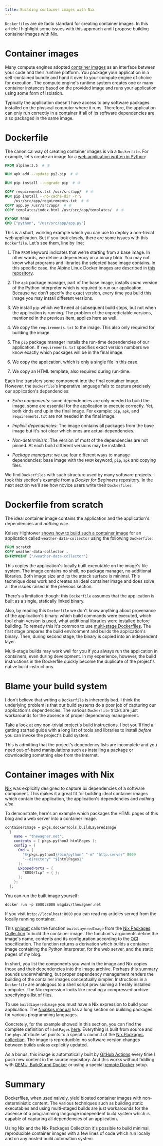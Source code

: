 ```yaml
---
title: Building container images with Nix
---
```


`Dockerfiles` are de facto standard for creating container images.  In this
article I highlight some issues with this approach and I propose building
container images with Nix.

# Container images

Many compute engines adopted [container images][OCI] as an interface between
your code and their runtime platform.  You package your application in a
self-contained bundle and hand it over to your compute engine of choice for
execution.  The compute engine's runtime system creates one or many container
instances based on the provided image and runs your application using some form
of isolation.

Typically the application doesn't have access to any software packages
installed on the physical computer where it runs.  Therefore, the application
can only run correctly in a container if all of its software dependencies are
also packaged in the same image.

# Dockerfile

The canonical way of creating container images is via a `Dockerfile`.  For
example, let's create an image for a [web application written in
Python][FlaskApp]:

```Dockerfile
FROM alpine:3.5  # ①

RUN apk add --update py2-pip  # ②

RUN pip install --upgrade pip  # ③

COPY requirements.txt /usr/src/app/  # ④
RUN pip install --no-cache-dir -r \
    /usr/src/app/requirements.txt  # ⑤
COPY app.py /usr/src/app/  # ⑥
COPY templates/index.html /usr/src/app/templates/  # ⑦

EXPOSE 5000
CMD ["python", "/usr/src/app/app.py"]
```

This is a short, working example which you can use to deploy a non-trivial web
application.  But if you look closely, there are some issues with this
`Dockerfile`.  Let's see them, line by line:

1. The `FROM` keyword indicates that we're starting from a base image.  In other
   words, we define a dependency on a binary blob.  You may not know what
   programs and libraries the selected base image contains.  In this specific
   case, the Alpine Linux Docker images are described in [this
   repository][DockerAlpine].

1. The `apk` package manager, part of the base image, installs _some_ version
   of the Python interpreter which is required to run our application.
   Because we don't specify the exact version, every time you build this image
   you may install different versions.

1. We install `pip` which we'll need at subsequent build steps, but not when
   the application is running.  The problem of the unpredictable versions,
   mentioned in the previous item, applies here as well.

1. We copy the `requirements.txt` to the image.  This also only required for
   building the image.

1. The `pip` package manager installs the run-time dependencies of our
   application.  If `requirements.txt` specifies exact version numbers we know
   exactly which packages will be in the final image.

1. We copy the application, which is only a single file in this case.

1. We copy an HTML template, also required during run-time.

Each line transfers some component into the final container image.  However,
the `Dockerfile`'s imperative language fails to capture precisely our
application's dependencies:

* _Extra components_: some dependencies are only needed to build the image,
  some are essential for the application to execute correctly.  Yet, both
  kinds end up in the final image.  For example: `pip`, `apk`, and
  `requirements.txt` are not needed in the final image.

* _Implicit dependencies_: The image contains all packages from the base image
  but it's not clear which ones are actual dependencies.

* _Non-determinism_: The version of most of the dependencies are not pinned.  At
  each build different versions may be installed.

* _Package managers_: we use four different ways to manage dependencies: base
  image with the `FROM` keyword, `pip`, `apk` and copying files.

We find `Dockerfiles` with such structure used by many software projects.  I
took this section's example from a _Docker for Beginners_
[repository](https://github.com/docker/labs/tree/master/beginner).  In the next
section we'll see how novice users  write their `Dockerfiles`.

# Dockerfile from scratch

The ideal container image contains the application and the application's
dependencies and _nothing else_.

Kelsey Hightower [shows how to build such a container image][HightowerDemo] for
an application called `weather-data-collector` using the following
`Dockerfile`:

```Dockerfile
FROM scratch
COPY weather-data-collector .
ENTRYPOINT ["/weather-data-collector"]
```

This copies the application's locally built executable on the image's
file system.  The image contains no shell, no package manager, no additional
libraries.  Both image size and its the attack surface is minimal.  This
technique does work and creates an ideal container image and does solve all the
issues raised in the previous section.

There's a limitation though: this `Dockerfile` assumes that the application is
built as a single, statically linked binary.

Also, by reading this `Dockerfile` we don't know anything about provenance of
the application's binary: which build commands were executed, which tool chain
version is used, what additional libraries were installed before building.  To
remedy this it's common to use [multi-stage Dockerfiles][HightowerHelloWorld].
The first stage prepares the build environment and builds the application's
binary.  Then, during second stage, the binary is copied into an independent
layer.

Multi-stage builds may work well for you if you always run the application in
containers, even during development.  In my experience, however, the build
instructions in the Dockerfile quickly become the duplicate of the project's
native build instructions.

# Blame your build system

I don't believe that writing a `Dockerfile` is inherently bad.  I think the
underlying problem is that our build systems do a poor job of capturing our
application's dependencies.  The various `Dockerfile` tricks are just
workarounds for the absence of proper dependency management.

Take a look at _any_ non-trivial project's build instructions.  I bet you'll
find a getting started guide with a long list of tools and libraries to install
_before_ you can invoke the project's build system.

This is admitting that the project's dependency lists are incomplete and you
need out-of-band manipulations such as installing a package or downloading
something else from the Internet.

# Container images with Nix

[Nix]({filename}2020-04-30-Exploring-Nix.markdown) was explicitly designed to
capture _all_ dependencies of a software component.  This makes it a great fit
for building ideal container images which contain the application, the
application's dependencies and _nothing else_.

To demonstrate, here's an example which packages the HTML pages of this blog
and a web server into a container image.

```nix
containerImage = pkgs.dockerTools.buildLayeredImage
  {
    name = "thewagner.net";
    contents = [ pkgs.python3 htmlPages ];
    config = {
      Cmd = [
        "${pkgs.python3}/bin/python" "-m" "http.server" 8000
        "--directory" "${htmlPages}"
      ];
      ExposedPorts = {
        "8000/tcp" = { };
      };
    };
  };
```

You can run the built image yourself:

```text
docker run -p 8000:8000 wagdav/thewagner.net
```

If you visit `http://localhost:8000` you can read my articles served from the
locally running container.

This [snippet][FlakeImage] calls the function `buildLayeredImage` from the [Nix
Packages Collection][nixpkgs] to build the container image.  The function's
arguments define the image's name, contents and its configuration according to
the [OCI][OCI] specification.  The function returns a derivation which builds a
container image containing the Python interpreter, for the web server, and the
static pages of my blog.

In short, you list the components you want in the image and Nix copies those
and their dependencies into the image archive.  Perhaps this summary sounds
underwhelming, but proper dependency management renders the building of the
container images conceptually simpler.  Instructions in a `Dockerfile` are
analogous to a shell script provisioning a freshly installed computer.  The Nix
expression looks like creating a compressed archive specifying a list of files.

To use `buildLayeredimage` you must have a Nix expression to build your
application. The [Nixpkgs manual][NixpkgsLanguages] has a long section on
building packages for various programming languages.

Concretely, for the example showed in this section,  you can find the complete
definition of `htmlPages` [here][FlakeHtml].  Everything is built from source
and the `pkgs` attribute set points to a specific commit of the [Nix Packages
collection][nixpkgs]. The image is reproducible: no software version changes
between builds unless explicitly updated.

As a bonus, this image is automatically built by [GitHub
Actions][BlogImagePush] every time I push new content in the source repository.
And this works without fiddling with [QEMU, BuildX and Docker][GHActions] or
using a special [remote Docker][CircleCI] setup.

# Summary

Dockerfiles, when used naively, yield bloated container images with
non-deterministic content.  The various techniques such as building static
executables and using multi-staged builds are just workarounds for the absence
of a programming language independent build system which is capable of
capturing all dependencies of an application.

Using Nix and the Nix Packages Collection it's possible to build minimal,
reproducible container images with a few lines of code which run locally and on
any hosted build automation system.

[HightowerDemo]: https://www.youtube.com/watch?v=U6SfRPwTKqo
[HightowerHelloWorld]: https://github.com/kelseyhightower/helloworld/blob/master/Dockerfile
[GHActions]: https://github.com/marketplace/actions/build-and-push-docker-images
[CircleCI]: https://circleci.com/docs/2.0/building-docker-images/
[OCI]: https://opencontainers.org
[FlaskApp]: https://github.com/docker/labs/blob/master/beginner/flask-app/Dockerfile
[DockerAlpine]: https://github.com/alpinelinux/docker-alpine
[FlakeImage]: https://github.com/wagdav/thewagner.net/blob/fcda05cf33ca24ed97a0a71a9139de72ecdc90c9/flake.nix#L52-L75
[FlakeHtml]: https://github.com/wagdav/thewagner.net/blob/fcda05cf33ca24ed97a0a71a9139de72ecdc90c9/flake.nix#L23-L39
[nixpkgs]: https://github.com/NixOS/nixpkgs
[FlakeBlog]: {filename}2020-12-06-Blog-deployment-update.markdown
[BlogImagePush]: https://github.com/wagdav/thewagner.net/blob/fcda05cf33ca24ed97a0a71a9139de72ecdc90c9/.github/workflows/test.yml#L22
[NixpkgsLanguages]: https://nixos.org/manual/nixpkgs/stable/#chap-language-support
